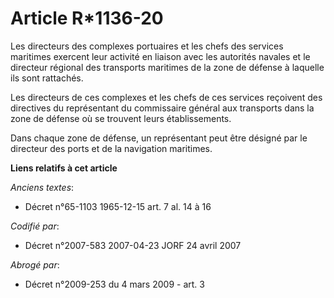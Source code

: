 # Article R*1136-20

Les directeurs des complexes portuaires et les chefs des services maritimes exercent leur activité en liaison avec les
autorités navales et le directeur régional des transports maritimes de la zone de défense à laquelle ils sont rattachés.

Les directeurs de ces complexes et les chefs de ces services reçoivent des directives du représentant du commissaire général
aux transports dans la zone de défense où se trouvent leurs établissements.

Dans chaque zone de défense, un représentant peut être désigné par le directeur des ports et de la navigation maritimes.

**Liens relatifs à cet article**

_Anciens textes_:

  - Décret n°65-1103 1965-12-15 art. 7 al. 14 à 16

_Codifié par_:

  - Décret n°2007-583 2007-04-23 JORF 24 avril 2007

_Abrogé par_:

  - Décret n°2009-253 du 4 mars 2009 - art. 3
